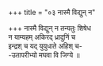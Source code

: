 +++
title = "०३ नास्मै विद्युन् न"

+++
नास्मै विद्युन् न तन्यतुः शिषेध  
न याम्यहम् अकिरद् ध्रादुनिं च  
इन्द्रश् च यद् युयुधाते अहिश् च-  
-उतापरीभ्यो मघवा वि जिग्ये ॥